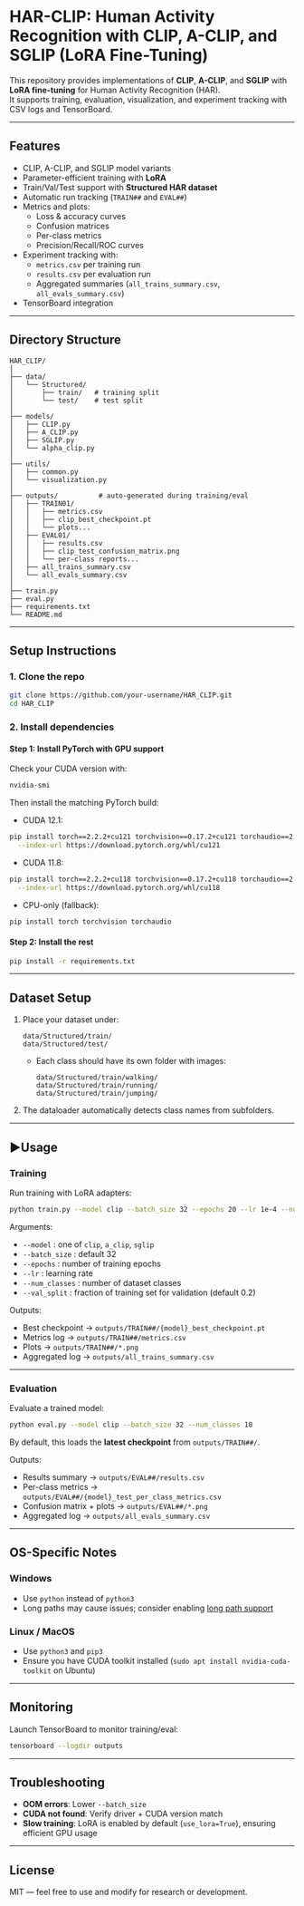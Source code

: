 # HAR-CLIP: Human Activity Recognition with CLIP, A-CLIP, and SGLIP (LoRA Fine-Tuning)

This repository provides implementations of **CLIP**, **A-CLIP**, and **SGLIP** with **LoRA fine-tuning** for Human Activity Recognition (HAR).  
It supports training, evaluation, visualization, and experiment tracking with CSV logs and TensorBoard.

---

## Features
- CLIP, A-CLIP, and SGLIP model variants
- Parameter-efficient training with **LoRA**
- Train/Val/Test support with **Structured HAR dataset**
- Automatic run tracking (`TRAIN##` and `EVAL##`)
- Metrics and plots:
  - Loss & accuracy curves
  - Confusion matrices
  - Per-class metrics
  - Precision/Recall/ROC curves
- Experiment tracking with:
  - `metrics.csv` per training run
  - `results.csv` per evaluation run
  - Aggregated summaries (`all_trains_summary.csv`, `all_evals_summary.csv`)
- TensorBoard integration

---

## Directory Structure

```
HAR_CLIP/
│
├── data/
│   └── Structured/
│       ├── train/   # training split
│       └── test/    # test split
│
├── models/
│   ├── CLIP.py
│   ├── A_CLIP.py
│   ├── SGLIP.py
│   └── alpha_clip.py
│
├── utils/
│   ├── common.py
│   └── visualization.py
│
├── outputs/          # auto-generated during training/eval
│   ├── TRAIN01/
│   │   ├── metrics.csv
│   │   ├── clip_best_checkpoint.pt
│   │   └── plots...
│   ├── EVAL01/
│   │   ├── results.csv
│   │   ├── clip_test_confusion_matrix.png
│   │   └── per-class reports...
│   ├── all_trains_summary.csv
│   └── all_evals_summary.csv
│
├── train.py
├── eval.py
├── requirements.txt
└── README.md
```

---

## Setup Instructions

### 1. Clone the repo
```bash
git clone https://github.com/your-username/HAR_CLIP.git
cd HAR_CLIP
```

### 2. Install dependencies

#### Step 1: Install PyTorch with GPU support
Check your CUDA version with:
```bash
nvidia-smi
```

Then install the matching PyTorch build:

- CUDA 12.1:
```bash
pip install torch==2.2.2+cu121 torchvision==0.17.2+cu121 torchaudio==2.2.2+cu121 \
  --index-url https://download.pytorch.org/whl/cu121
```

- CUDA 11.8:
```bash
pip install torch==2.2.2+cu118 torchvision==0.17.2+cu118 torchaudio==2.2.2+cu118 \
  --index-url https://download.pytorch.org/whl/cu118
```

- CPU-only (fallback):
```bash
pip install torch torchvision torchaudio
```

#### Step 2: Install the rest
```bash
pip install -r requirements.txt
```

---

## Dataset Setup

1. Place your dataset under:
   ```
   data/Structured/train/
   data/Structured/test/
   ```

   - Each class should have its own folder with images:
     ```
     data/Structured/train/walking/
     data/Structured/train/running/
     data/Structured/train/jumping/
     ```

2. The dataloader automatically detects class names from subfolders.

---

## ▶Usage

### Training
Run training with LoRA adapters:
```bash
python train.py --model clip --batch_size 32 --epochs 20 --lr 1e-4 --num_classes 10
```

Arguments:
- `--model` : one of `clip`, `a_clip`, `sglip`
- `--batch_size` : default 32
- `--epochs` : number of training epochs
- `--lr` : learning rate
- `--num_classes` : number of dataset classes
- `--val_split` : fraction of training set for validation (default 0.2)

Outputs:
- Best checkpoint → `outputs/TRAIN##/{model}_best_checkpoint.pt`
- Metrics log → `outputs/TRAIN##/metrics.csv`
- Plots → `outputs/TRAIN##/*.png`
- Aggregated log → `outputs/all_trains_summary.csv`

---

### Evaluation
Evaluate a trained model:
```bash
python eval.py --model clip --batch_size 32 --num_classes 10
```

By default, this loads the **latest checkpoint** from `outputs/TRAIN##/`.

Outputs:
- Results summary → `outputs/EVAL##/results.csv`
- Per-class metrics → `outputs/EVAL##/{model}_test_per_class_metrics.csv`
- Confusion matrix + plots → `outputs/EVAL##/*.png`
- Aggregated log → `outputs/all_evals_summary.csv`

---

## OS-Specific Notes

### Windows
- Use `python` instead of `python3`
- Long paths may cause issues; consider enabling [long path support](https://learn.microsoft.com/en-us/windows/win32/fileio/maximum-file-path-limitation)

### Linux / MacOS
- Use `python3` and `pip3`
- Ensure you have CUDA toolkit installed (`sudo apt install nvidia-cuda-toolkit` on Ubuntu)

---

## Monitoring
Launch TensorBoard to monitor training/eval:
```bash
tensorboard --logdir outputs
```

---

## Troubleshooting
- **OOM errors**: Lower `--batch_size`
- **CUDA not found**: Verify driver + CUDA version match
- **Slow training**: LoRA is enabled by default (`use_lora=True`), ensuring efficient GPU usage

---

## License
MIT — feel free to use and modify for research or development.
